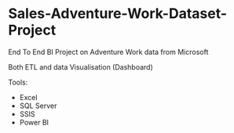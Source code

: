 # Sales-Adventure-Work-Dataset-Project
End To End BI Project on Adventure Work data from Microsoft 

Both ETL and data Visualisation (Dashboard)

Tools: 
- Excel
- SQL Server
- SSIS
- Power BI

